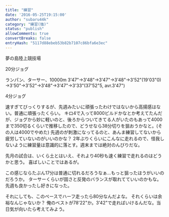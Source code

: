 ```yaml
---
title: "練習"
date: '2016-05-25T19:15:00'
author: "subaru44k"
category: "練習(強)"
status: "publish"
allowComments: true
convertBreaks: false
entryHash: "5117d88ebeb53b82b7107c86bfa6e3ec"
---
```

夢の島陸上競技場

20分ジョグ

ランパン、ターサー、10000m
3'47"→3'48"→3'47"→3'48"→3'52"(19'03"0)
→3'50"→3'52"→3'48"→3'47"→3'33"(37'52"5, avr.3'47")

4分ジョグ

速すぎてびっくりするが、先週みたいに頑張ったわけではないから高揚感はない。普通に頑張ったくらい。
キロ4で入って8000ビルドかなとか考えてたんだが、ジョグから妙に軽いのと、後ろからついてきてる人がいたのもあって4000まで350切るくらいで推移したので、どうせなら38分切りを狙おうかなと。(その人は4000でやめた)
先週のが刺激になってるのと、あんま練習してないから疲労していないのがいいのかな？
2年ぶりくらいにこんなに走れるので、怪我しないように練習量は意識的に落とす。週末までは絶対のんびりだな。

先月の試合は、いくら土とはいえ、それより40秒も速く練習で走れるのはどうかと思う。
喜ばしいことではあるが。

この感じならたぶん17分は普通に切れるだろうなぁ…もっと狙ったほうがいいのだろうか。
ターサーくらいが固さと反発のバランスが取れてていいのかもな。先週も良かったし好きになった。

それにしても、このペースでハーフ走ったら80分なんだよな。
それくらいは余裕なんじゃないか？
俺のベストが78'22"か。3'42"で走ればいけるんだな。当日気が向いたら考えてみよう。
